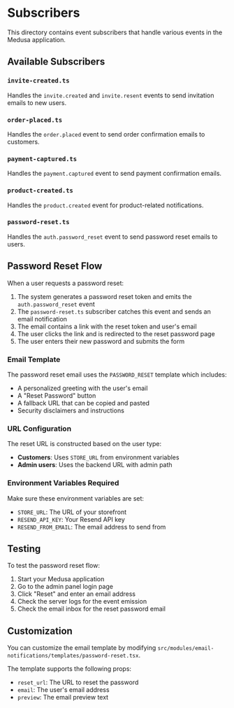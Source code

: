 # Subscribers

This directory contains event subscribers that handle various events in the Medusa application.

## Available Subscribers

### `invite-created.ts`

Handles the `invite.created` and `invite.resent` events to send invitation emails to new users.

### `order-placed.ts`

Handles the `order.placed` event to send order confirmation emails to customers.

### `payment-captured.ts`

Handles the `payment.captured` event to send payment confirmation emails.

### `product-created.ts`

Handles the `product.created` event for product-related notifications.

### `password-reset.ts`

Handles the `auth.password_reset` event to send password reset emails to users.

## Password Reset Flow

When a user requests a password reset:

1. The system generates a password reset token and emits the `auth.password_reset` event
2. The `password-reset.ts` subscriber catches this event and sends an email notification
3. The email contains a link with the reset token and user's email
4. The user clicks the link and is redirected to the reset password page
5. The user enters their new password and submits the form

### Email Template

The password reset email uses the `PASSWORD_RESET` template which includes:

- A personalized greeting with the user's email
- A "Reset Password" button
- A fallback URL that can be copied and pasted
- Security disclaimers and instructions

### URL Configuration

The reset URL is constructed based on the user type:

- **Customers**: Uses `STORE_URL` from environment variables
- **Admin users**: Uses the backend URL with admin path

### Environment Variables Required

Make sure these environment variables are set:

- `STORE_URL`: The URL of your storefront
- `RESEND_API_KEY`: Your Resend API key
- `RESEND_FROM_EMAIL`: The email address to send from

## Testing

To test the password reset flow:

1. Start your Medusa application
2. Go to the admin panel login page
3. Click "Reset" and enter an email address
4. Check the server logs for the event emission
5. Check the email inbox for the reset password email

## Customization

You can customize the email template by modifying `src/modules/email-notifications/templates/password-reset.tsx`.

The template supports the following props:

- `reset_url`: The URL to reset the password
- `email`: The user's email address
- `preview`: The email preview text
